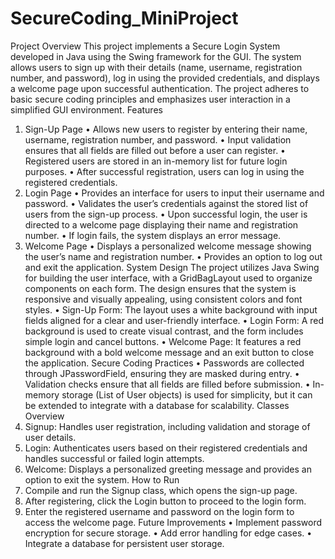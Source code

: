 # SecureCoding_MiniProject
Project Overview
This project implements a Secure Login System developed in Java using the Swing framework for the GUI. The system allows users to sign up with their details (name, username, registration number, and password), log in using the provided credentials, and displays a welcome page upon successful authentication. The project adheres to basic secure coding principles and emphasizes user interaction in a simplified GUI environment.
Features
1. Sign-Up Page
•	Allows new users to register by entering their name, username, registration number, and password.
•	Input validation ensures that all fields are filled out before a user can register.
•	Registered users are stored in an in-memory list for future login purposes.
•	After successful registration, users can log in using the registered credentials.
2. Login Page
•	Provides an interface for users to input their username and password.
•	Validates the user’s credentials against the stored list of users from the sign-up process.
•	Upon successful login, the user is directed to a welcome page displaying their name and registration number.
•	If login fails, the system displays an error message.
3. Welcome Page
•	Displays a personalized welcome message showing the user’s name and registration number.
•	Provides an option to log out and exit the application.
System Design
The project utilizes Java Swing for building the user interface, with a GridBagLayout used to organize components on each form. The design ensures that the system is responsive and visually appealing, using consistent colors and font styles.
•	Sign-Up Form: The layout uses a white background with input fields aligned for a clear and user-friendly interface.
•	Login Form: A red background is used to create visual contrast, and the form includes simple login and cancel buttons.
•	Welcome Page: It features a red background with a bold welcome message and an exit button to close the application.
Secure Coding Practices
•	Passwords are collected through JPasswordField, ensuring they are masked during entry.
•	Validation checks ensure that all fields are filled before submission.
•	In-memory storage (List of User objects) is used for simplicity, but it can be extended to integrate with a database for scalability.
Classes Overview
1.	Signup: Handles user registration, including validation and storage of user details.
2.	Login: Authenticates users based on their registered credentials and handles successful or failed login attempts.
3.	Welcome: Displays a personalized greeting message and provides an option to exit the system.
How to Run
1.	Compile and run the Signup class, which opens the sign-up page.
2.	After registering, click the Login button to proceed to the login form.
3.	Enter the registered username and password on the login form to access the welcome page.
Future Improvements
•	Implement password encryption for secure storage.
•	Add error handling for edge cases.
•	Integrate a database for persistent user storage.

